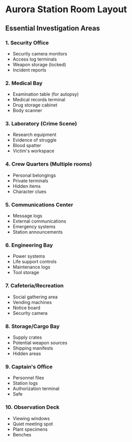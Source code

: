 # Aurora Station Room Layout

## Essential Investigation Areas

### 1. **Security Office**
- Security camera monitors
- Access log terminals
- Weapon storage (locked)
- Incident reports

### 2. **Medical Bay**
- Examination table (for autopsy)
- Medical records terminal
- Drug storage cabinet
- Body scanner

### 3. **Laboratory** (Crime Scene)
- Research equipment
- Evidence of struggle
- Blood spatter
- Victim's workspace

### 4. **Crew Quarters** (Multiple rooms)
- Personal belongings
- Private terminals
- Hidden items
- Character clues

### 5. **Communications Center**
- Message logs
- External communications
- Emergency systems
- Station announcements

### 6. **Engineering Bay**
- Power systems
- Life support controls
- Maintenance logs
- Tool storage

### 7. **Cafeteria/Recreation**
- Social gathering area
- Vending machines
- Notice board
- Security camera

### 8. **Storage/Cargo Bay**
- Supply crates
- Potential weapon sources
- Shipping manifests
- Hidden areas

### 9. **Captain's Office**
- Personnel files
- Station logs
- Authorization terminal
- Safe

### 10. **Observation Deck**
- Viewing windows
- Quiet meeting spot
- Plant specimens
- Benches